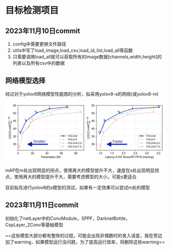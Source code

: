 # 目标检测项目

## 2023年11月10日commit

1. config中需要更换文件路径
2. utils中写了load_image,load_csv,load_id_list,load_all等函数
3. 只需要调用load_all就可以获取所有的image数据\[channels,width,height\]的列表以及所有csv中的数据

## 网络模型选择

经过对于yolov8网络模型性能图的分析，拟采用yolov8-s的网络(或yolov8-m)

![img](./assets/yolo-comparison-plots.png)

mAP在m处出现明显的拐点，使用再大的模型提升不大，速度在s处出现明显拐点，使用再大的模型提升不大，需要考虑模型的大小，可能s更适合

目前拟先进行yolov8的s模型的测试，如果有一定效果可以尝试m处的模型

## 2023年11月11日commit

初始化了netLayer中的ConvModule，SPPF，DarknetBottle，CspLayer_2Conv等基础模型

==这些模型大部分都有整除的过程，可能会出现非偶数时的舍入误差，我在旁边加了warning，如果模型运行没问题，为了提高运行效率，将删除这些warning==
